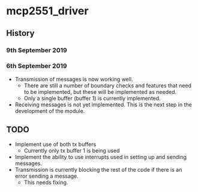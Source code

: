 # mcp2551_driver

## History

### 9th September 2019

### 6th September 2019

* Transmission of messages is now working well.
  * There are still a number of boundary checks and features that need to be implemented, but these will be implemented as needed.
  * Only a single buffer (buffer 1) is currently implemented.
* Receiving messages is not yet implemented. This is the next step in the development of the module.

## TODO

* Implement use of both tx buffers
  * Currently only tx buffer 1 is being used
* Implement the ability to use interrupts used in setting up and sending messages.
* Transmission is currently blocking the rest of the code if there is an error sending a message.
  * This needs fixing.

